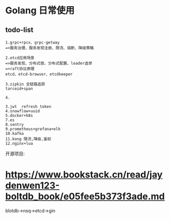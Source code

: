 # Golang 日常使用

## todo-list

```
1.grpc+rpcx、grpc-getway
=>服务治理、服务发现注册、限流、熔断、降级策略

2.etcd应用场景
=>服务发现、分布式锁、分布式配置、leader选举
=>raft协议原理
etcd、etcd-browser、etcdkeeper

3.zipkin 全链路追踪
tarceid+span

4.

3.jwt  refresh token
4.snowflow+uuid
5.docker+k8s
7.es
8.sentry
9.prometheus+grefana+elk
10.kafka
11.kong 限流,降级,鉴权
12.nginx+lua

```


开源项目:
# https://www.bookstack.cn/read/jaydenwen123-boltdb_book/e05fee5b373f3ade.md
blotdb->nsq->etcd->gin




